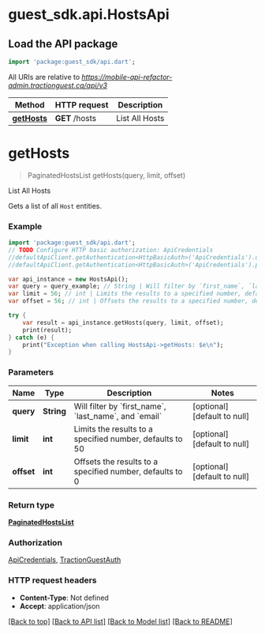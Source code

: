 # guest_sdk.api.HostsApi

## Load the API package
```dart
import 'package:guest_sdk/api.dart';
```

All URIs are relative to *https://mobile-api-refactor-admin.tractionguest.ca/api/v3*

Method | HTTP request | Description
------------- | ------------- | -------------
[**getHosts**](HostsApi.md#getHosts) | **GET** /hosts | List All Hosts


# **getHosts**
> PaginatedHostsList getHosts(query, limit, offset)

List All Hosts

Gets a list of all `Host` entities.

### Example 
```dart
import 'package:guest_sdk/api.dart';
// TODO Configure HTTP basic authorization: ApiCredentials
//defaultApiClient.getAuthentication<HttpBasicAuth>('ApiCredentials').username = 'YOUR_USERNAME'
//defaultApiClient.getAuthentication<HttpBasicAuth>('ApiCredentials').password = 'YOUR_PASSWORD';

var api_instance = new HostsApi();
var query = query_example; // String | Will filter by `first_name`, `last_name`, and `email`
var limit = 56; // int | Limits the results to a specified number, defaults to 50
var offset = 56; // int | Offsets the results to a specified number, defaults to 0

try { 
    var result = api_instance.getHosts(query, limit, offset);
    print(result);
} catch (e) {
    print("Exception when calling HostsApi->getHosts: $e\n");
}
```

### Parameters

Name | Type | Description  | Notes
------------- | ------------- | ------------- | -------------
 **query** | **String**| Will filter by &#x60;first_name&#x60;, &#x60;last_name&#x60;, and &#x60;email&#x60; | [optional] [default to null]
 **limit** | **int**| Limits the results to a specified number, defaults to 50 | [optional] [default to null]
 **offset** | **int**| Offsets the results to a specified number, defaults to 0 | [optional] [default to null]

### Return type

[**PaginatedHostsList**](PaginatedHostsList.md)

### Authorization

[ApiCredentials](../README.md#ApiCredentials), [TractionGuestAuth](../README.md#TractionGuestAuth)

### HTTP request headers

 - **Content-Type**: Not defined
 - **Accept**: application/json

[[Back to top]](#) [[Back to API list]](../README.md#documentation-for-api-endpoints) [[Back to Model list]](../README.md#documentation-for-models) [[Back to README]](../README.md)

